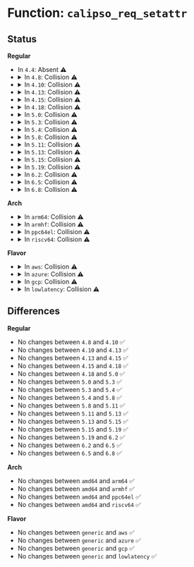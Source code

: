 # Function: <code>calipso_req_setattr</code>

## Status
<b>Regular</b>
<ul>
<li>
In <code>4.4</code>: Absent ⚠️
</li>
<li>
<details>
<summary>In <code>4.8</code>: Collision ⚠️</summary>

```c
int calipso_req_setattr(struct request_sock *req, const struct calipso_doi *doi_def, const struct netlbl_lsm_secattr *secattr);
```

**Collision:** Static-Global Collision

**Inline:** No

**Transformation:** False

**Instances:**

```
In net/ipv6/calipso.c (ffffffff81870c70)
Location: net/ipv6/calipso.c:1207
Inline: False
```
```
In net/netlabel/netlabel_calipso.c (ffffffff818839b0)
Location: net/netlabel/netlabel_calipso.c:594
Inline: False
Direct callers:
  - net/netlabel/netlabel_kapi.c:netlbl_req_setattr
```
**Symbols:**

```
ffffffff81870c70-ffffffff81870d6a: calipso_req_setattr (STB_LOCAL)
ffffffff818839b0-ffffffff818839d0: calipso_req_setattr (STB_GLOBAL)
```
</details>
</li>
<li>
<details>
<summary>In <code>4.10</code>: Collision ⚠️</summary>

```c
int calipso_req_setattr(struct request_sock *req, const struct calipso_doi *doi_def, const struct netlbl_lsm_secattr *secattr);
```

**Collision:** Static-Global Collision

**Inline:** No

**Transformation:** False

**Instances:**

```
In net/ipv6/calipso.c (ffffffff818a3be0)
Location: net/ipv6/calipso.c:1207
Inline: False
```
```
In net/netlabel/netlabel_calipso.c (ffffffff818b8250)
Location: net/netlabel/netlabel_calipso.c:597
Inline: False
Direct callers:
  - net/netlabel/netlabel_kapi.c:netlbl_req_setattr
```
**Symbols:**

```
ffffffff818a3be0-ffffffff818a3cda: calipso_req_setattr (STB_LOCAL)
ffffffff818b8250-ffffffff818b8270: calipso_req_setattr (STB_GLOBAL)
```
</details>
</li>
<li>
<details>
<summary>In <code>4.13</code>: Collision ⚠️</summary>

```c
int calipso_req_setattr(struct request_sock *req, const struct calipso_doi *doi_def, const struct netlbl_lsm_secattr *secattr);
```

**Collision:** Static-Global Collision

**Inline:** No

**Transformation:** False

**Instances:**

```
In net/ipv6/calipso.c (ffffffff818ca190)
Location: net/ipv6/calipso.c:1207
Inline: False
```
```
In net/netlabel/netlabel_calipso.c (ffffffff818deb40)
Location: net/netlabel/netlabel_calipso.c:597
Inline: False
Direct callers:
  - net/netlabel/netlabel_kapi.c:netlbl_req_setattr
```
**Symbols:**

```
ffffffff818ca190-ffffffff818ca263: calipso_req_setattr (STB_LOCAL)
ffffffff818deb40-ffffffff818deb60: calipso_req_setattr (STB_GLOBAL)
```
</details>
</li>
<li>
<details>
<summary>In <code>4.15</code>: Collision ⚠️</summary>

```c
int calipso_req_setattr(struct request_sock *req, const struct calipso_doi *doi_def, const struct netlbl_lsm_secattr *secattr);
```

**Collision:** Static-Global Collision

**Inline:** No

**Transformation:** False

**Instances:**

```
In net/ipv6/calipso.c (ffffffff8194d8d0)
Location: net/ipv6/calipso.c:1207
Inline: False
```
```
In net/netlabel/netlabel_calipso.c (ffffffff819647f0)
Location: net/netlabel/netlabel_calipso.c:597
Inline: False
Direct callers:
  - net/netlabel/netlabel_kapi.c:netlbl_req_setattr
```
**Symbols:**

```
ffffffff8194d8d0-ffffffff8194d9a9: calipso_req_setattr (STB_LOCAL)
ffffffff819647f0-ffffffff81964816: calipso_req_setattr (STB_GLOBAL)
```
</details>
</li>
<li>
<details>
<summary>In <code>4.18</code>: Collision ⚠️</summary>

```c
int calipso_req_setattr(struct request_sock *req, const struct calipso_doi *doi_def, const struct netlbl_lsm_secattr *secattr);
```

**Collision:** Static-Global Collision

**Inline:** No

**Transformation:** False

**Instances:**

```
In net/ipv6/calipso.c (ffffffff819a6b60)
Location: net/ipv6/calipso.c:1206
Inline: False
```
```
In net/netlabel/netlabel_calipso.c (ffffffff819be090)
Location: net/netlabel/netlabel_calipso.c:597
Inline: False
Direct callers:
  - net/netlabel/netlabel_kapi.c:netlbl_req_setattr
```
**Symbols:**

```
ffffffff819a6b60-ffffffff819a6c23: calipso_req_setattr (STB_LOCAL)
ffffffff819be090-ffffffff819be0b6: calipso_req_setattr (STB_GLOBAL)
```
</details>
</li>
<li>
<details>
<summary>In <code>5.0</code>: Collision ⚠️</summary>

```c
int calipso_req_setattr(struct request_sock *req, const struct calipso_doi *doi_def, const struct netlbl_lsm_secattr *secattr);
```

**Collision:** Static-Global Collision

**Inline:** No

**Transformation:** False

**Instances:**

```
In net/ipv6/calipso.c (ffffffff819dd6c0)
Location: net/ipv6/calipso.c:1206
Inline: False
```
```
In net/netlabel/netlabel_calipso.c (ffffffff819f5230)
Location: net/netlabel/netlabel_calipso.c:597
Inline: False
Direct callers:
  - net/netlabel/netlabel_kapi.c:netlbl_req_setattr
```
**Symbols:**

```
ffffffff819dd6c0-ffffffff819dd781: calipso_req_setattr (STB_LOCAL)
ffffffff819f5230-ffffffff819f5256: calipso_req_setattr (STB_GLOBAL)
```
</details>
</li>
<li>
<details>
<summary>In <code>5.3</code>: Collision ⚠️</summary>

```c
int calipso_req_setattr(struct request_sock *req, const struct calipso_doi *doi_def, const struct netlbl_lsm_secattr *secattr);
```

**Collision:** Static-Global Collision

**Inline:** No

**Transformation:** False

**Instances:**

```
In net/ipv6/calipso.c (ffffffff81a4bf80)
Location: net/ipv6/calipso.c:1192
Inline: False
```
```
In net/netlabel/netlabel_calipso.c (ffffffff81a64700)
Location: net/netlabel/netlabel_calipso.c:584
Inline: False
Direct callers:
  - net/netlabel/netlabel_kapi.c:netlbl_req_setattr
```
**Symbols:**

```
ffffffff81a4bf80-ffffffff81a4c043: calipso_req_setattr (STB_LOCAL)
ffffffff81a64700-ffffffff81a64726: calipso_req_setattr (STB_GLOBAL)
```
</details>
</li>
<li>
<details>
<summary>In <code>5.4</code>: Collision ⚠️</summary>

```c
int calipso_req_setattr(struct request_sock *req, const struct calipso_doi *doi_def, const struct netlbl_lsm_secattr *secattr);
```

**Collision:** Static-Global Collision

**Inline:** No

**Transformation:** False

**Instances:**

```
In net/ipv6/calipso.c (ffffffff81a82b50)
Location: net/ipv6/calipso.c:1192
Inline: False
```
```
In net/netlabel/netlabel_calipso.c (ffffffff81a9b280)
Location: net/netlabel/netlabel_calipso.c:584
Inline: False
Direct callers:
  - net/netlabel/netlabel_kapi.c:netlbl_req_setattr
```
**Symbols:**

```
ffffffff81a82b50-ffffffff81a82c13: calipso_req_setattr (STB_LOCAL)
ffffffff81a9b280-ffffffff81a9b2a6: calipso_req_setattr (STB_GLOBAL)
```
</details>
</li>
<li>
<details>
<summary>In <code>5.8</code>: Collision ⚠️</summary>

```c
int calipso_req_setattr(struct request_sock *req, const struct calipso_doi *doi_def, const struct netlbl_lsm_secattr *secattr);
```

**Collision:** Static-Global Collision

**Inline:** No

**Transformation:** False

**Instances:**

```
In net/ipv6/calipso.c (ffffffff81b7d9a0)
Location: net/ipv6/calipso.c:1193
Inline: False
```
```
In net/netlabel/netlabel_calipso.c (ffffffff81b96ae0)
Location: net/netlabel/netlabel_calipso.c:584
Inline: False
Direct callers:
  - net/netlabel/netlabel_kapi.c:netlbl_req_setattr
```
**Symbols:**

```
ffffffff81b7d9a0-ffffffff81b7da7f: calipso_req_setattr (STB_LOCAL)
ffffffff81b96ae0-ffffffff81b96b06: calipso_req_setattr (STB_GLOBAL)
```
</details>
</li>
<li>
<details>
<summary>In <code>5.11</code>: Collision ⚠️</summary>

```c
int calipso_req_setattr(struct request_sock *req, const struct calipso_doi *doi_def, const struct netlbl_lsm_secattr *secattr);
```

**Collision:** Static-Global Collision

**Inline:** No

**Transformation:** False

**Instances:**

```
In net/ipv6/calipso.c (ffffffff81b8cac0)
Location: net/ipv6/calipso.c:1189
Inline: False
```
```
In net/netlabel/netlabel_calipso.c (ffffffff81ba6750)
Location: net/netlabel/netlabel_calipso.c:585
Inline: False
Direct callers:
  - net/netlabel/netlabel_kapi.c:netlbl_req_setattr
```
**Symbols:**

```
ffffffff81b8cac0-ffffffff81b8cb9f: calipso_req_setattr (STB_LOCAL)
ffffffff81ba6750-ffffffff81ba6776: calipso_req_setattr (STB_GLOBAL)
```
</details>
</li>
<li>
<details>
<summary>In <code>5.13</code>: Collision ⚠️</summary>

```c
int calipso_req_setattr(struct request_sock *req, const struct calipso_doi *doi_def, const struct netlbl_lsm_secattr *secattr);
```

**Collision:** Static-Global Collision

**Inline:** No

**Transformation:** False

**Instances:**

```
In net/ipv6/calipso.c (ffffffff81b7b360)
Location: net/ipv6/calipso.c:1189
Inline: False
```
```
In net/netlabel/netlabel_calipso.c (ffffffff81b958e0)
Location: net/netlabel/netlabel_calipso.c:585
Inline: False
Direct callers:
  - net/netlabel/netlabel_kapi.c:netlbl_req_setattr
```
**Symbols:**

```
ffffffff81b7b360-ffffffff81b7b43f: calipso_req_setattr (STB_LOCAL)
ffffffff81b958e0-ffffffff81b95906: calipso_req_setattr (STB_GLOBAL)
```
</details>
</li>
<li>
<details>
<summary>In <code>5.15</code>: Collision ⚠️</summary>

```c
int calipso_req_setattr(struct request_sock *req, const struct calipso_doi *doi_def, const struct netlbl_lsm_secattr *secattr);
```

**Collision:** Static-Global Collision

**Inline:** No

**Transformation:** False

**Instances:**

```
In net/ipv6/calipso.c (ffffffff81c46020)
Location: net/ipv6/calipso.c:1189
Inline: False
```
```
In net/netlabel/netlabel_calipso.c (ffffffff81c62110)
Location: net/netlabel/netlabel_calipso.c:585
Inline: False
Direct callers:
  - net/netlabel/netlabel_kapi.c:netlbl_req_setattr
```
**Symbols:**

```
ffffffff81c46020-ffffffff81c460ff: calipso_req_setattr (STB_LOCAL)
ffffffff81c62110-ffffffff81c62136: calipso_req_setattr (STB_GLOBAL)
```
</details>
</li>
<li>
<details>
<summary>In <code>5.19</code>: Collision ⚠️</summary>

```c
int calipso_req_setattr(struct request_sock *req, const struct calipso_doi *doi_def, const struct netlbl_lsm_secattr *secattr);
```

**Collision:** Static-Global Collision

**Inline:** No

**Transformation:** False

**Instances:**

```
In net/ipv6/calipso.c (ffffffff81de5420)
Location: net/ipv6/calipso.c:1189
Inline: False
```
```
In net/netlabel/netlabel_calipso.c (ffffffff81e04820)
Location: net/netlabel/netlabel_calipso.c:585
Inline: False
Direct callers:
  - net/netlabel/netlabel_kapi.c:netlbl_req_setattr
```
**Symbols:**

```
ffffffff81de5420-ffffffff81de5502: calipso_req_setattr (STB_LOCAL)
ffffffff81e04820-ffffffff81e0485a: calipso_req_setattr (STB_GLOBAL)
```
</details>
</li>
<li>
<details>
<summary>In <code>6.2</code>: Collision ⚠️</summary>

```c
int calipso_req_setattr(struct request_sock *req, const struct calipso_doi *doi_def, const struct netlbl_lsm_secattr *secattr);
```

**Collision:** Static-Global Collision

**Inline:** No

**Transformation:** False

**Instances:**

```
In net/ipv6/calipso.c (ffffffff81fb7c00)
Location: net/ipv6/calipso.c:1189
Inline: False
```
```
In net/netlabel/netlabel_calipso.c (ffffffff81fd98d0)
Location: net/netlabel/netlabel_calipso.c:586
Inline: False
Direct callers:
  - net/netlabel/netlabel_kapi.c:netlbl_req_setattr
```
**Symbols:**

```
ffffffff81fb7c00-ffffffff81fb7ce2: calipso_req_setattr (STB_LOCAL)
ffffffff81fd98d0-ffffffff81fd990a: calipso_req_setattr (STB_GLOBAL)
```
</details>
</li>
<li>
<details>
<summary>In <code>6.5</code>: Collision ⚠️</summary>

```c
int calipso_req_setattr(struct request_sock *req, const struct calipso_doi *doi_def, const struct netlbl_lsm_secattr *secattr);
```

**Collision:** Static-Global Collision

**Inline:** No

**Transformation:** False

**Instances:**

```
In net/ipv6/calipso.c (ffffffff820183a0)
Location: net/ipv6/calipso.c:1189
Inline: False
```
```
In net/netlabel/netlabel_calipso.c (ffffffff820555a0)
Location: net/netlabel/netlabel_calipso.c:586
Inline: False
Direct callers:
  - net/netlabel/netlabel_kapi.c:netlbl_req_setattr
```
**Symbols:**

```
ffffffff820183a0-ffffffff82018480: calipso_req_setattr (STB_LOCAL)
ffffffff820555a0-ffffffff820555da: calipso_req_setattr (STB_GLOBAL)
```
</details>
</li>
<li>
<details>
<summary>In <code>6.8</code>: Collision ⚠️</summary>

```c
int calipso_req_setattr(struct request_sock *req, const struct calipso_doi *doi_def, const struct netlbl_lsm_secattr *secattr);
```

**Collision:** Static-Global Collision

**Inline:** No

**Transformation:** False

**Instances:**

```
In net/ipv6/calipso.c (ffffffff820e7370)
Location: net/ipv6/calipso.c:1189
Inline: False
```
```
In net/netlabel/netlabel_calipso.c (ffffffff82127ec0)
Location: net/netlabel/netlabel_calipso.c:589
Inline: False
Direct callers:
  - net/netlabel/netlabel_kapi.c:netlbl_req_setattr
```
**Symbols:**

```
ffffffff820e7370-ffffffff820e7450: calipso_req_setattr (STB_LOCAL)
ffffffff82127ec0-ffffffff82127efa: calipso_req_setattr (STB_GLOBAL)
```
</details>
</li>
</ul>
<b>Arch</b>
<ul>
<li>
<details>
<summary>In <code>arm64</code>: Collision ⚠️</summary>

```c
int calipso_req_setattr(struct request_sock *req, const struct calipso_doi *doi_def, const struct netlbl_lsm_secattr *secattr);
```

**Collision:** Static-Global Collision

**Inline:** No

**Transformation:** False

**Instances:**

```
In net/ipv6/calipso.c (ffff800010d4de80)
Location: net/ipv6/calipso.c:1192
Inline: False
```
```
In net/netlabel/netlabel_calipso.c (ffff800010d6b050)
Location: net/netlabel/netlabel_calipso.c:584
Inline: False
Direct callers:
  - net/netlabel/netlabel_kapi.c:netlbl_req_setattr
```
**Symbols:**

```
ffff800010d4de80-ffff800010d4df88: calipso_req_setattr (STB_LOCAL)
ffff800010d6b050-ffff800010d6b0ac: calipso_req_setattr (STB_GLOBAL)
```
</details>
</li>
<li>
<details>
<summary>In <code>armhf</code>: Collision ⚠️</summary>

```c
int calipso_req_setattr(struct request_sock *req, const struct calipso_doi *doi_def, const struct netlbl_lsm_secattr *secattr);
```

**Collision:** Static-Global Collision

**Inline:** No

**Transformation:** False

**Instances:**

```
In net/ipv6/calipso.c (c0e4f620)
Location: net/ipv6/calipso.c:1192
Inline: False
```
```
In net/netlabel/netlabel_calipso.c (c0e69518)
Location: net/netlabel/netlabel_calipso.c:584
Inline: False
Direct callers:
  - net/netlabel/netlabel_kapi.c:netlbl_req_setattr
```
**Symbols:**

```
c0e4f620-c0e4f710: calipso_req_setattr (STB_LOCAL)
c0e69518-c0e69554: calipso_req_setattr (STB_GLOBAL)
```
</details>
</li>
<li>
<details>
<summary>In <code>ppc64el</code>: Collision ⚠️</summary>

```c
int calipso_req_setattr(struct request_sock *req, const struct calipso_doi *doi_def, const struct netlbl_lsm_secattr *secattr);
```

**Collision:** Static-Global Collision

**Inline:** No

**Transformation:** False

**Instances:**

```
In net/ipv6/calipso.c (c000000000e85800)
Location: net/ipv6/calipso.c:1192
Inline: False
```
```
In net/netlabel/netlabel_calipso.c (c000000000ea85f0)
Location: net/netlabel/netlabel_calipso.c:584
Inline: False
Direct callers:
  - net/netlabel/netlabel_kapi.c:netlbl_req_setattr
```
**Symbols:**

```
c000000000e85800-c000000000e85978: calipso_req_setattr (STB_LOCAL)
c000000000ea85f0-c000000000ea8648: calipso_req_setattr (STB_GLOBAL)
```
</details>
</li>
<li>
<details>
<summary>In <code>riscv64</code>: Collision ⚠️</summary>

```c
int calipso_req_setattr(struct request_sock *req, const struct calipso_doi *doi_def, const struct netlbl_lsm_secattr *secattr);
```

**Collision:** Static-Global Collision

**Inline:** No

**Transformation:** False

**Instances:**

```
In net/ipv6/calipso.c (ffffffe000886b56)
Location: net/ipv6/calipso.c:1192
Inline: False
```
```
In net/netlabel/netlabel_calipso.c (ffffffe00089d95c)
Location: net/netlabel/netlabel_calipso.c:584
Inline: False
Direct callers:
  - net/netlabel/netlabel_kapi.c:netlbl_req_setattr
```
**Symbols:**

```
ffffffe000886b56-ffffffe000886c24: calipso_req_setattr (STB_LOCAL)
ffffffe00089d95c-ffffffe00089d9a2: calipso_req_setattr (STB_GLOBAL)
```
</details>
</li>
</ul>
<b>Flavor</b>
<ul>
<li>
<details>
<summary>In <code>aws</code>: Collision ⚠️</summary>

```c
int calipso_req_setattr(struct request_sock *req, const struct calipso_doi *doi_def, const struct netlbl_lsm_secattr *secattr);
```

**Collision:** Static-Global Collision

**Inline:** No

**Transformation:** False

**Instances:**

```
In net/ipv6/calipso.c (ffffffff81a221e0)
Location: net/ipv6/calipso.c:1192
Inline: False
```
```
In net/netlabel/netlabel_calipso.c (ffffffff81a3a610)
Location: net/netlabel/netlabel_calipso.c:584
Inline: False
Direct callers:
  - net/netlabel/netlabel_kapi.c:netlbl_req_setattr
```
**Symbols:**

```
ffffffff81a221e0-ffffffff81a222a3: calipso_req_setattr (STB_LOCAL)
ffffffff81a3a610-ffffffff81a3a636: calipso_req_setattr (STB_GLOBAL)
```
</details>
</li>
<li>
<details>
<summary>In <code>azure</code>: Collision ⚠️</summary>

```c
int calipso_req_setattr(struct request_sock *req, const struct calipso_doi *doi_def, const struct netlbl_lsm_secattr *secattr);
```

**Collision:** Static-Global Collision

**Inline:** No

**Transformation:** False

**Instances:**

```
In net/ipv6/calipso.c (ffffffff819defa0)
Location: net/ipv6/calipso.c:1192
Inline: False
```
```
In net/netlabel/netlabel_calipso.c (ffffffff819f7230)
Location: net/netlabel/netlabel_calipso.c:584
Inline: False
Direct callers:
  - net/netlabel/netlabel_kapi.c:netlbl_req_setattr
```
**Symbols:**

```
ffffffff819defa0-ffffffff819df063: calipso_req_setattr (STB_LOCAL)
ffffffff819f7230-ffffffff819f7256: calipso_req_setattr (STB_GLOBAL)
```
</details>
</li>
<li>
<details>
<summary>In <code>gcp</code>: Collision ⚠️</summary>

```c
int calipso_req_setattr(struct request_sock *req, const struct calipso_doi *doi_def, const struct netlbl_lsm_secattr *secattr);
```

**Collision:** Static-Global Collision

**Inline:** No

**Transformation:** False

**Instances:**

```
In net/ipv6/calipso.c (ffffffff81a8cc60)
Location: net/ipv6/calipso.c:1192
Inline: False
```
```
In net/netlabel/netlabel_calipso.c (ffffffff81aa64c0)
Location: net/netlabel/netlabel_calipso.c:584
Inline: False
Direct callers:
  - net/netlabel/netlabel_kapi.c:netlbl_req_setattr
```
**Symbols:**

```
ffffffff81a8cc60-ffffffff81a8cd23: calipso_req_setattr (STB_LOCAL)
ffffffff81aa64c0-ffffffff81aa64e6: calipso_req_setattr (STB_GLOBAL)
```
</details>
</li>
<li>
<details>
<summary>In <code>lowlatency</code>: Collision ⚠️</summary>

```c
int calipso_req_setattr(struct request_sock *req, const struct calipso_doi *doi_def, const struct netlbl_lsm_secattr *secattr);
```

**Collision:** Static-Global Collision

**Inline:** No

**Transformation:** False

**Instances:**

```
In net/ipv6/calipso.c (ffffffff81a998f0)
Location: net/ipv6/calipso.c:1192
Inline: False
```
```
In net/netlabel/netlabel_calipso.c (ffffffff81ab2860)
Location: net/netlabel/netlabel_calipso.c:584
Inline: False
Direct callers:
  - net/netlabel/netlabel_kapi.c:netlbl_req_setattr
```
**Symbols:**

```
ffffffff81a998f0-ffffffff81a999b3: calipso_req_setattr (STB_LOCAL)
ffffffff81ab2860-ffffffff81ab2886: calipso_req_setattr (STB_GLOBAL)
```
</details>
</li>
</ul>

## Differences
<b>Regular</b>
<ul>
<li>
No changes between <code>4.8</code> and <code>4.10</code> ✅
</li>
<li>
No changes between <code>4.10</code> and <code>4.13</code> ✅
</li>
<li>
No changes between <code>4.13</code> and <code>4.15</code> ✅
</li>
<li>
No changes between <code>4.15</code> and <code>4.18</code> ✅
</li>
<li>
No changes between <code>4.18</code> and <code>5.0</code> ✅
</li>
<li>
No changes between <code>5.0</code> and <code>5.3</code> ✅
</li>
<li>
No changes between <code>5.3</code> and <code>5.4</code> ✅
</li>
<li>
No changes between <code>5.4</code> and <code>5.8</code> ✅
</li>
<li>
No changes between <code>5.8</code> and <code>5.11</code> ✅
</li>
<li>
No changes between <code>5.11</code> and <code>5.13</code> ✅
</li>
<li>
No changes between <code>5.13</code> and <code>5.15</code> ✅
</li>
<li>
No changes between <code>5.15</code> and <code>5.19</code> ✅
</li>
<li>
No changes between <code>5.19</code> and <code>6.2</code> ✅
</li>
<li>
No changes between <code>6.2</code> and <code>6.5</code> ✅
</li>
<li>
No changes between <code>6.5</code> and <code>6.8</code> ✅
</li>
</ul>
<b>Arch</b>
<ul>
<li>
No changes between <code>amd64</code> and <code>arm64</code> ✅
</li>
<li>
No changes between <code>amd64</code> and <code>armhf</code> ✅
</li>
<li>
No changes between <code>amd64</code> and <code>ppc64el</code> ✅
</li>
<li>
No changes between <code>amd64</code> and <code>riscv64</code> ✅
</li>
</ul>
<b>Flavor</b>
<ul>
<li>
No changes between <code>generic</code> and <code>aws</code> ✅
</li>
<li>
No changes between <code>generic</code> and <code>azure</code> ✅
</li>
<li>
No changes between <code>generic</code> and <code>gcp</code> ✅
</li>
<li>
No changes between <code>generic</code> and <code>lowlatency</code> ✅
</li>
</ul>
